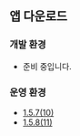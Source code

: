 ## 앱 다운로드

### 개발 환경
- 준비 중입니다.

### 운영 환경
- [1.5.7(10)](https://public.carsuri.co.kr/apps/com.carang.carmanager-RELEASE-1.5.7(10)-20240805.apk)
- [1.5.8(11)](https://public.carsuri.co.kr/apps/com.carang.carmanager-RELEASE-1.5.8(11)-20241017.apk)